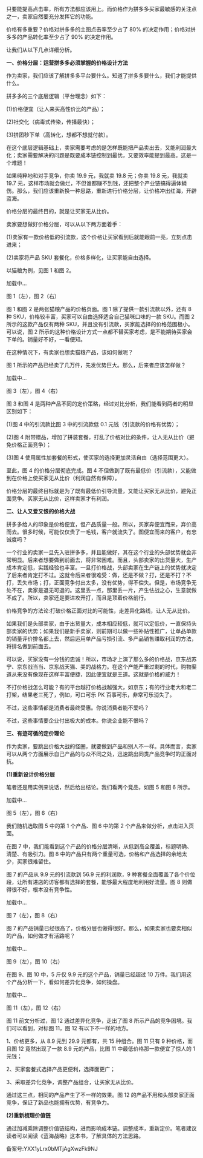 只要能提高点击率，所有方法都应该用上。而价格作为拼多多买家最敏感的关注点之一，卖家自然要充分发挥它的功能。

价格有多重要？价格对拼多多的主图点击率至少占了 80\% 的决定作用；价格对拼多多的产品转化率至少占了 90\% 的决定作用。

让我们从以下几点详细分析。

**一、价格分层：运营拼多多必须掌握的价格设计方法**

作为卖家，我们应该了解拼多多平台要什么。知道了拼多多要什么，我们才能提供什么。

拼多多的三个底层逻辑（平台理念）如下：

\(1\)价格便宜（让人来买高性价比的产品）；

\(2\)社交化（病毒式传染，传播最快）；

\(3\)拼团秒下单（高转化，想都不想就付款）。

在这个底层逻辑基础上，卖家需要考虑的是怎样既能把产品卖出去，又能利润最大化；卖家需要解决的问题是既要成本链控制到最优，又要效率能提到最高。这是一个难题！

如果纯粹地和对手竞争，你卖 19.9 元，我就卖 19.8 元；你卖 19.8 元，我就卖 19.7 元，这样市场就会做烂，不但谁都赚不到钱，还把整个产业链搞得遍体鳞伤。那么，我们应该重新换一种思路，重新进行价格分层，让价格冲出红海，开辟蓝海。

价格分层的最终目的，就是让买家无从比价。

卖家要想做好价格分层，可以从以下两方面着手：

\(1\)卖家有一款价格低的引流款，这个价格让买家看到后就能眼前一亮，立刻点击进来；

\(2\)卖家将产品 SKU 套餐化，价格多样化，让买家能自由选择。

以猫粮为例，见图 1 和图 2。

加载中...

图 1（左），图 2（右）

图 1 和图 2 是两张猫粮产品的价格页面。图 1 除了提供一款引流款以外，还有 8 种 SKU，价格较丰富，买家可以自由选择适合自己猫咪口味的一款 SKU。而图 2 所示的这款产品仅有两种 SKU，并且没有引流款，买家能选择的价格范围极小。可以说，图 2 所示的这种价格设计方式一点都不替买家考虑，是不能期待买家会下单的。销量好不好，一看便知。

在这种情况下，有卖家也想卖猫粮产品，该如何做呢？

图 1 所示的产品已经卖了几万件，先发优势巨大。那么，后来者应该怎样做？

加载中...

图 3（左），图 4（右）

图 3 和图 4 是两种产品不同的定价策略，经过对比分析，我们能看到两者的明显区别如下：

\(1\)图 4 中的引流款比图 3 中的引流款低 0.1 元钱（引流款的价格有优势）；

\(2\)图 4 附带赠品，增加了拼装套餐，打乱了价格对比的条件，让人无从比价（避免价格正面竞争）；

\(3\)图 4 使用属性加套餐的形式，使买家的选择更加灵活自由（选择范围更大）。

至此，图 4 的价格分层彻底完成。图 4 不但做到了既有最低价（引流款），又能做到在价格上使买家无从比价（利润自然有保障）。

价格分层的最终目标就是为了既有最低价引导流量，又能让买家无从比价，避免正面竞争。买家无从比价，这样卖家才有利润。

**二、让人又爱又恨的价格大战**

拼多多给人的印象是价格便宜，但产品质量一般。所以，买家奔便宜而来，弃价高而去。很多时候，可能仅仅贵了一毛钱，客户就流失了。图便宜而来的客户，有忠诚度吗？

一个行业的卖家一旦先入驻拼多多，并且能做好，其在这个行业的头部优势就会非常明显。后来者想要做到前面去，将非常困难。而且，头部卖家的出货量大，生产成本肯定低，实践经验也丰富。一旦打价格战，头部卖家在生产链上的优势就决定了后来者肯定打不过。这就令后来者很难受：做，还是不做？打，还是不打？不打，丢失市场；打，正面竞争付出太多，没有优势，得不偿失。但是，市场竞争无处不在，卖家是退无可退的。这里丢一点，那里丢一片，产生怯战之心，生意就做不成了。所以，卖家还是要进攻开打，而且是顶着价格前行。

价格竞争的方法论:打破价格正面对比的可能性，走差异化路线，让人无从比价。

如果我们是头部卖家，由于出货量大，成本相应较低，就可以定低价，一直保持头部卖家的优势；如果我们是新手卖家，则前期可以做一些补贴性推广，让单品单款的销量评价排名都上去，然后运用单产品亏损引流、多产品销售赚取利润的方法，将排名做到前面去。

可以说，买家没有一分钱的忠诚！所以，市场才上演了那么多的价格战，京东战苏宁、京东战当当、京东战天猫、美的战格力。在这个产能严重过剩的时代，购物渠道从来没有像现在这样丰富便捷，因此便宜就是王道。这就是价格的威力！

不打价格战怎么可能？有的平台越打价格战越强大，如京东；有的行业老大和老二打架，结果老三死了，例如，可口可乐 PK 百事可乐，非常可乐消失了。

不过，这些事情都是消费者最终受惠。你说消费者能不爱吗？

不过，这些事情要企业付出极大的成本。你说企业能不恨吗？

**三、有迹可循的定价理论**

作为卖家，要跳出价格大战的怪圈，就要做到产品和别人不一样。具体而言，卖家可以从两个方面展示自己产品的与众不同之处，迅速跳出同类产品竞争时的正面对抗。

**\(1\)重新设计价格分层**

笔者还是用实例来说话，然后给出结论。我们看两个竞品，如图 5 和图 6 所示。

加载中...

图 5（左），图 6（右）

我们随机选取图 5 中的第 1 个产品、图 6 中的第 2 个产品来做分析，点击进入页面。

在图 7 中，我们能看到这个产品的价格分层清晰，从低到高全覆盖，标题明确、清楚、有吸引力。图 8 中的产品只有两个重量可选，价格和产品选择的余地太少，买家很难留住。

图 7 的产品从 9.9 元的引流款到 56.9 元的利润款，9 种套餐全面覆盖了各个价位段，让所有进店的访客都有选择的套餐，能够最大程度地利用好流量。图 8 则做得很不好，根本没有竞争性。

加载中...

图 7（左），图 8（右）

图 7 的产品销量已经很高了，价格分层也做得很好。那么，如果卖家也要卖相似的产品，如何做才有活路呢？

加载中...

图 9（左），图 10（右）

在图 9、图 10 中，5 斤仅 9.9 元的这个产品，销量已经超过 10 万件。我们用这个产品分析一下，看如何差异化竞争，如何操盘。

加载中...

图 11（左），图 12（右）

图 11 前文分析过，图 12 通过差异化竞争，走出了图 8 所示产品的竞争困境。我们可以看到，对标图 11，图 12 有以下不一样的地方。

1、价格更多，从 8.9 元到 29.9 元都有，共 15 种组合。图 11 只有 9 种价格，而且图 12 竟然出现了一款 8.9 元的产品，比图 11 中最低价格那一款便宜了惊人的 1 元钱；

2、买家套餐式选择产品更便利，选择面更广；

3、采取差异化竞争，调整产品组合，让买家无从比价。

通过这三点，相同的产品产生了不一样的效果。图 12 的产品不用和头部卖家正面竞争，保证了新品也能拥有优势，有竞争力。

**\(2\)重新梳理价值链**

通过加减乘除调整价值链结构，进而影响成本链。调整成本，重新定价。笔者建议读者可以阅读《蓝海战略》这本书，了解具体的方法思路。

备案号:YXX1yLrx0bMTjAgXwzFk9NJ